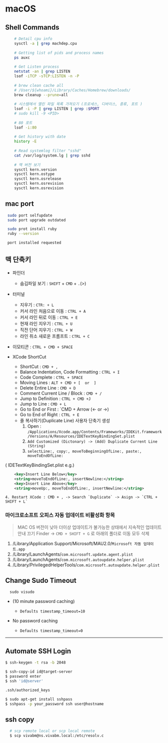 # macOS

## Shell Commands

```bash
    # Detail cpu info
    sysctl -a | grep machdep.cpu
    
    # Getting list of pids and process names
    ps auxc
    
    # Get Listen process
    netstat -an | grep LISTEN
    lsof -iTCP -sTCP:LISTEN -n -P
    
    # brew clean cache all
    # /User/${whoami}/Library/Caches/Homebrew/downloads/
    brew cleanup --prune=all
    
    # 시스템에서 열린 파일 목록 가져오기 (프로세스, 디바이스, 종류, 포트 ) 
    lsof -i -P | grep LISTEN | grep :$PORT
    # sudo kill -9 <PID>
    
    # 80 포트
    lsof -i:80
    
    # Get history with date
    history -E
    
    # Read systemlog filter "sshd"
    cat /var/log/system.lg | grep sshd
    
    # 맥 버전 보기
    sysctl kern.version
    sysctl kern.ostype
    sysctl kern.osrelease
    sysctl kern.osrevision
    sysctl kern.osrevision
```

## mac port

```bash
 sudo port selfupdate
 sudo port upgrade outdated

 sudo prot install ruby
 ruby --version

 port installed requested
```

## 맥 단축키

- 파인더
  - 숨김파일 보기 : `SHIFT` + `CMD` + `.`(>)

- 터미널
  - 지우기 : `CTR: + L`
  - 커서 라인 처음으로 이동 : `CTRL + A`
  - 커서 라인 뒤로 이동 : `CTRL + E`
  - 현재 라인 지우기 : `CTRL + U`
  - 직전 단어 지우기 : `CTRL + W`
  - 라인 취소 새로운 프롬프트 : `CTRL + C`

- 이모티콘 : `CTRL + CMD + SPACE`

- XCode ShortCut
  - ShortCut : `CMD + ,`
  - Balance Indentation, Code Formatting : `CTRL + I`
  - Code Complete : `CTRL + SPACE`
  - Moving Lines : `ALT + CMD + [  or  ]`
  - Delete Entire Line : `CMD + D`
  - Comment Current Line / Block : `CMD + /`
  - Jump to Definition : `CTRL + CMD +J`
  - Jump to Line : `CMD + L`
  - Go to End or First : `CMD + Arrow (<- or ->)
  - Go to End of Right : `CTRL + E`
  - 줄 복사하기(Duplicate Line) 사용자 단축기 생성
    1. Open : `/Applications/Xcode.app/Contents/Frameworks/IDEKit.framework/Versions/A/Resources/IDETextKeyBindingSet.plist`  
    2. `Add Customized (Dictonary) -> (Add) Duplicate Current Line (String)`  
    3. `selectLine:, copy:, moveToBeginningOfLine:, paste:, moveToEndOfLine:`  

( IDETextKeyBindingSet.plist e.g.)  

```xml
    <key>Insert Line Below</key>
    <string>moveToEndOfLine:, insertNewline:</string>
    <key>Insert Line Above</key>
    <string>moveUp:, moveToEndOfLine:, insertNewline:</string>
```
    4. Restart XCode : CMD + , -> Search `Duplicate` -> Asign -> `CTRL + SHIFT + L`

### 마이크로소프트 오피스 자동 업데이트 비활성화 항목
>
> MAC OS 버전이 낮아 더이상 업데이트가 불가능한 상태에서 지속적인 업데이트 안내 끄기
> Finder -> `CMD + SHIFT + G` 로 아래의 폴더로 이동 모두 삭제
>
1. /Library/Application Support/Microsoft/MAU2.0/`Microsoft 자동 업데이트.app`
2. /Library/LaunchAgents/`com.microsoft.update.agent.plist`
3. /Library/LaunchAgents/`com.microsoft.autoupdate.helper.plist`
4. /Library/PrivilegedHelperTools/`com.microsoft.autoupdate.helper.plist`

## Change Sudo Timeout 

```base
  sudo visudo
```

* (10 minute password caching)
  * `Defaults timestamp_timeout=10`

* No password caching
  * `Defaults timestamp_timeout=0`

---

## Automate SSH Login

```bash
$ ssh-keygen -t rsa -b 2048

$ ssh-copy-id id@target-server
$ password enter
$ ssh 'id@server'

.ssh/authorized_keys

$ sudo apt-get install sshpass
$ sshpass -p your_password ssh user@hostname
```

## ssh copy 

```bash
  # scp remote local or scp local remote
  $ scp vivabm@ns.vivabm.local:/etc/resolv.c
```

